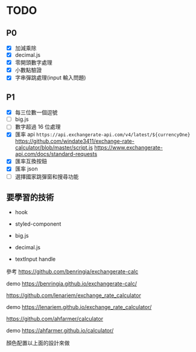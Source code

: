 # TODO

## P0

- [x] 加減乘除
- [x] decimal.js
- [x] 零開頭數字處理
- [x] 小數點驗證
- [x] 字串彈跳處理(input 輸入問題)

## P1

- [x] 每三位數一個逗號
- [ ] big.js
- [ ] 數字超過 16 位處理
- [x] 匯率 api `https://api.exchangerate-api.com/v4/latest/${currencyOne}` https://github.com/windate3411/exchange-rate-calculator/blob/master/script.js
      https://www.exchangerate-api.com/docs/standard-requests
- [x] 匯率互換按鈕
- [x] 匯率 json
- [ ] 選擇國家跳彈窗和搜尋功能

## 要學習的技術

- hook

- styled-component

- big.js

- decimal.js

- textInput handle

參考
https://github.com/benringia/exchangerate-calc

demo https://benringia.github.io/exchangerate-calc/

https://github.com/lenariem/exchange_rate_calculator

demo https://lenariem.github.io/exchange_rate_calculator/

https://github.com/ahfarmer/calculator

demo https://ahfarmer.github.io/calculator/

顏色配置以上面的設計來做
